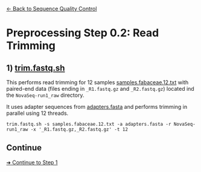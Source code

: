 [← Back to Sequence Quality Control](Step0.1_Sequence_Quality_Control.md)

# Preprocessing Step 0.2: Read Trimming

## 1) [trim.fastq.sh](https://github.com/scrameri/CaptureAl/wiki/trim.fastq.sh)

This performs read trimming for 12 samples [samples.fabaceae.12.txt](https://raw.githubusercontent.com/scrameri/CaptureAl/master/tutorial/data/samples.fabaceae.12.txt) with paired-end data (files ending in `_R1.fastq.gz` and `_R2.fastq.gz`) located ind the `NovaSeq-run1_raw` directory.

It uses adapter sequences from [adapters.fasta](https://raw.githubusercontent.com/scrameri/CaptureAl/master/tutorial/data/adapters.fasta) and performs trimming in parallel using 12 threads.

```
trim.fastq.sh -s samples.fabaceae.12.txt -a adapters.fasta -r NovaSeq-run1_raw -x '_R1.fastq.gz,_R2.fastq.gz' -t 12
```

## Continue
[➜ Continue to Step 1](Step1_Read_Mapping.md)
